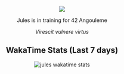 <p align="center">
  <img src="https://media1.giphy.com/media/v1.Y2lkPTc5MGI3NjExNWg3ZTFmNDVjaHk5a2x6dGtrM3E2anNwbXIycDkwMHk2dDA3aHJ1biZlcD12MV9pbnRlcm5hbF9naWZfYnlfaWQmY3Q9Zw/xoicctrOv5aGw6mCZi/giphy.gif"/>
</p> 
<p align="center">
Jules is in training for 42 Angouleme
</p>
<p align="center">
  <em> Virescit vulnere virtus </em>
</p> 
<!--START_SECTION:waka-->
<!--END_SECTION:waka-->

<h2 align="center">WakaTime Stats (Last 7 days)</h2>
<p align="center">
  <img align="center" src="https://github-readme-stats.vercel.app/api/wakatime?username=@julescourbe&theme=white&layout=compact&hide=AUTO_DETECTED&border_radius=25&hide_title=true" alt="jules wakatime stats" />
</p>
